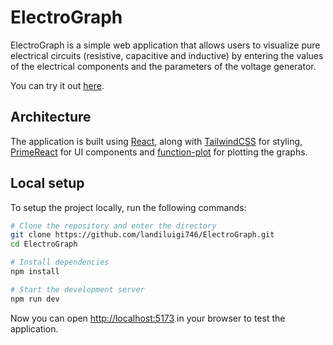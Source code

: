 # ElectroGraph

ElectroGraph is a simple web application that allows users to visualize pure electrical circuits (resistive, capacitive and inductive) by entering the values of the electrical components and the parameters of the voltage generator.

You can try it out [here](https://landiluigi746.github.io/ElectroGraph/).

## Architecture

The application is built using [React](https://react.dev/), along with [TailwindCSS](https://tailwindcss.com/) for styling, [PrimeReact](https://primereact.org/) for UI components and [function-plot](https://mauriciopoppe.github.io/function-plot/) for plotting the graphs.

## Local setup

To setup the project locally, run the following commands:

```bash
# Clone the repository and enter the directory
git clone https://github.com/landiluigi746/ElectroGraph.git
cd ElectroGraph

# Install dependencies
npm install

# Start the development server
npm run dev
```

Now you can open [http://localhost:5173](http://localhost:5173) in your browser to test the application.
